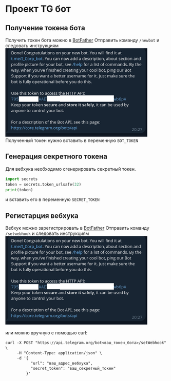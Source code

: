 # Проект  TG бот

## Получение токена бота
Получить токен бота можно в [BotFather](https://t.me/botfather)
Отправить команду `/newbot` и следовать инструкциям
![botFather.png](git_media/botFather.png)
Полученный токен нужно вставить в переменную `BOT_TOKEN`

## Генерация секретного токена
Для вебхука необходимо сгенерировать секретный токен.
```python
import secrets
token = secrets.token_urlsafe(32)
print(token)
```
и вставить его в переменную `SECRET_TOKEN`

## Регистарция вебхука
Вебхук можно зарегистрировать в [BotFather](https://t.me/botfather)
Отправить команду `/setwebhook` и следовать инструкциям
![botFather.png](git_media/botFather.png)

или можно вручную с помощью curl:
```commandline
curl -X POST "https://api.telegram.org/bot<ваш_токен_бота>/setWebhook" \
     -H "Content-Type: application/json" \
     -d '{
           "url": "ваш_адрес_вебхука",
           "secret_token": "ваш_секретный_токен"
         }'
```